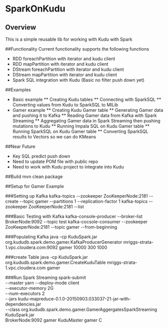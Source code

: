 # SparkOnKudu
## Overview
This is a simple reusable lib for working with Kudu with Spark


##Functionality
Current functionality supports the following functions

* RDD foreachPartition with iterator and kudu client
* RDD mapPartition with iterator and kudu client
* DStream foreachPartition with iterator and kudu client
* DStream mapPartition with iterator and kudu client
* Spark SQL integration with Kudu (Basic no filter push down yet)

##Examples
* Basic example
** Creating Kudu tables
** Connecting with SparkSQL
** Converting values from Kudu to SparkSQL to MlLib
* Gamer example
** Creating Kudu Gamer table
** Generating Gamer data and pushing it to Kafka
** Reading Gamer data from Kafka with Spark Streaming
** Aggregating Gamer data in Spark Streaming then pushing mutations to Kudu
** Running Impala SQL on Kudu Gamer table
** Running SparkSQL on Kudu Gamer table
** Converting SparkSQL results to Vectors so we can do KMeans

##Near Future
* Key SQL predict push down
* Need to update POM file with public repo
* Need to work with Kudu project to integrate into Kudu

##Build
mvn clean package

##Setup for Gamer Example

###Setting up Kafka
kafka-topics --zookeeper ZooKeeperNode:2181 --create --topic gamer --partitions 1 --replication-factor 1
kafka-topics --zookeeper ZooKeeperNode:2181 --list

###Basic Testing with Kafka
kafka-console-producer --broker-list BrokerNode:9092 --topic test
kafka-cocsole-consumer --zookeeper ZooKeeperNode:2181 --topic gamer --from-beginning


###Populating Kafka
java -cp KuduSpark.jar org.kududb.spark.demo.gamer.KafkaProducerGenerator mriggs-strata-1.vpc.cloudera.com:9092 gamer 10000 300 1000

###create Table
java -cp KuduSpark.jar org.kududb.spark.demo.gamer.CreateKuduTable  mriggs-strata-1.vpc.cloudera.com gamer

###Run Spark Streaming
spark-submit \
--master yarn --deploy-mode client \
--executor-memory 2G \
--num-executors 2 \
--jars kudu-mapreduce-0.1.0-20150903.033037-21-jar-with-dependencies.jar \
--class org.kududb.spark.demo.gamer.GamerAggergatesSparkStreaming KuduSpark.jar \
BrokerNode:9092 gamer KuduMaster gamer C







